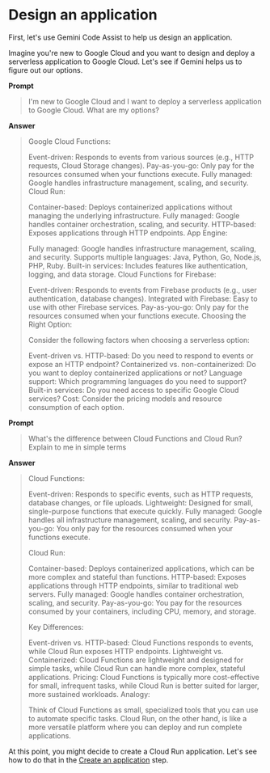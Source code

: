# Design an application

First, let's use Gemini Code Assist to help us design an application.

Imagine you're new to Google Cloud and you want to design and deploy a
serverless application to Google Cloud. Let's see if Gemini helps us to figure
out our options.

**Prompt**
> I'm new to Google Cloud and I want to deploy a serverless application to
> Google Cloud. What are my options?

**Answer**
<blockquote>
Google Cloud Functions:

Event-driven: Responds to events from various sources (e.g., HTTP requests, Cloud Storage changes).
Pay-as-you-go: Only pay for the resources consumed when your functions execute.
Fully managed: Google handles infrastructure management, scaling, and security.
Cloud Run:

Container-based: Deploys containerized applications without managing the underlying infrastructure.
Fully managed: Google handles container orchestration, scaling, and security.
HTTP-based: Exposes applications through HTTP endpoints.
App Engine:

Fully managed: Google handles infrastructure management, scaling, and security.
Supports multiple languages: Java, Python, Go, Node.js, PHP, Ruby.
Built-in services: Includes features like authentication, logging, and data storage.
Cloud Functions for Firebase:

Event-driven: Responds to events from Firebase products (e.g., user authentication, database changes).
Integrated with Firebase: Easy to use with other Firebase services.
Pay-as-you-go: Only pay for the resources consumed when your functions execute.
Choosing the Right Option:

Consider the following factors when choosing a serverless option:

Event-driven vs. HTTP-based: Do you need to respond to events or expose an HTTP endpoint?
Containerized vs. non-containerized: Do you want to deploy containerized applications or not?
Language support: Which programming languages do you need to support?
Built-in services: Do you need access to specific Google Cloud services?
Cost: Consider the pricing models and resource consumption of each option.
</blockquote>

**Prompt**
> What's the difference between Cloud Functions and Cloud Run? Explain to me in simple terms

**Answer**
<blockquote>
Cloud Functions:

Event-driven: Responds to specific events, such as HTTP requests, database changes, or file uploads.
Lightweight: Designed for small, single-purpose functions that execute quickly.
Fully managed: Google handles all infrastructure management, scaling, and security.
Pay-as-you-go: You only pay for the resources consumed when your functions
execute.

Cloud Run:

Container-based: Deploys containerized applications, which can be more complex and stateful than functions.
HTTP-based: Exposes applications through HTTP endpoints, similar to traditional web servers.
Fully managed: Google handles container orchestration, scaling, and security.
Pay-as-you-go: You pay for the resources consumed by your containers, including CPU, memory, and storage.

Key Differences:

Event-driven vs. HTTP-based: Cloud Functions responds to events, while Cloud Run exposes HTTP endpoints.
Lightweight vs. Containerized: Cloud Functions are lightweight and designed for simple tasks, while Cloud Run can handle more complex, stateful applications.
Pricing: Cloud Functions is typically more cost-effective for small, infrequent tasks, while Cloud Run is better suited for larger, more sustained workloads.
Analogy:

Think of Cloud Functions as small, specialized tools that you can use to automate specific tasks. Cloud Run, on the other hand, is like a more versatile platform where you can deploy and run complete applications.
</blockquote>

At this point, you might decide to create a Cloud Run application. Let's see how
to do that in the [Create an application](./create.md) step.